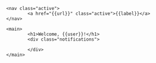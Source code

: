 <!DOCTYPE html>
<html lang="{{lang}}">
<head>
    <meta charset="UTF-8">
    <title>{{pageTitle}}</title>
    <meta name="description" content="{{metaDescription}}">
    <style>
            {{doko}}
    </style>
</head>
<body>
    
    <nav class="active">
            <a href="{{url}}" class="active">{{label}}</a>
    </nav>

    <main>
            <h1>Welcome, {{user}}!</h1>
            <div class="notifications">

            </div>
    </main>

</body>
</html>
